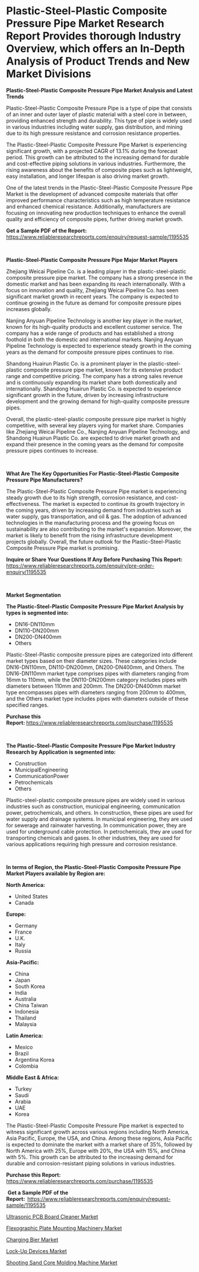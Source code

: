 <p><h1>Plastic-Steel-Plastic Composite Pressure Pipe Market Research Report Provides thorough Industry Overview, which offers an In-Depth Analysis of Product Trends and New Market Divisions</h1></p><p><strong>Plastic-Steel-Plastic Composite Pressure Pipe Market Analysis and Latest Trends</strong></p>
<p><p>Plastic-Steel-Plastic Composite Pressure Pipe is a type of pipe that consists of an inner and outer layer of plastic material with a steel core in between, providing enhanced strength and durability. This type of pipe is widely used in various industries including water supply, gas distribution, and mining due to its high pressure resistance and corrosion resistance properties.</p><p>The Plastic-Steel-Plastic Composite Pressure Pipe Market is experiencing significant growth, with a projected CAGR of 13.1% during the forecast period. This growth can be attributed to the increasing demand for durable and cost-effective piping solutions in various industries. Furthermore, the rising awareness about the benefits of composite pipes such as lightweight, easy installation, and longer lifespan is also driving market growth.</p><p>One of the latest trends in the Plastic-Steel-Plastic Composite Pressure Pipe Market is the development of advanced composite materials that offer improved performance characteristics such as high temperature resistance and enhanced chemical resistance. Additionally, manufacturers are focusing on innovating new production techniques to enhance the overall quality and efficiency of composite pipes, further driving market growth.</p></p>
<p><strong>Get a Sample PDF of the Report:&nbsp;</strong> <a href="https://www.reliableresearchreports.com/enquiry/request-sample/1195535">https://www.reliableresearchreports.com/enquiry/request-sample/1195535</a></p>
<p>&nbsp;</p>
<p><strong>Plastic-Steel-Plastic Composite Pressure Pipe Major Market Players</strong></p>
<p><p>Zhejiang Weicai Pipeline Co. is a leading player in the plastic-steel-plastic composite pressure pipe market. The company has a strong presence in the domestic market and has been expanding its reach internationally. With a focus on innovation and quality, Zhejiang Weicai Pipeline Co. has seen significant market growth in recent years. The company is expected to continue growing in the future as demand for composite pressure pipes increases globally.</p><p>Nanjing Anyuan Pipeline Technology is another key player in the market, known for its high-quality products and excellent customer service. The company has a wide range of products and has established a strong foothold in both the domestic and international markets. Nanjing Anyuan Pipeline Technology is expected to experience steady growth in the coming years as the demand for composite pressure pipes continues to rise.</p><p>Shandong Huairun Plastic Co. is a prominent player in the plastic-steel-plastic composite pressure pipe market, known for its extensive product range and competitive pricing. The company has a strong sales revenue and is continuously expanding its market share both domestically and internationally. Shandong Huairun Plastic Co. is expected to experience significant growth in the future, driven by increasing infrastructure development and the growing demand for high-quality composite pressure pipes.</p><p>Overall, the plastic-steel-plastic composite pressure pipe market is highly competitive, with several key players vying for market share. Companies like Zhejiang Weicai Pipeline Co., Nanjing Anyuan Pipeline Technology, and Shandong Huairun Plastic Co. are expected to drive market growth and expand their presence in the coming years as the demand for composite pressure pipes continues to increase.</p></p>
<p>&nbsp;</p>
<p><strong>What Are The Key Opportunities For Plastic-Steel-Plastic Composite Pressure Pipe Manufacturers?</strong></p>
<p><p>The Plastic-Steel-Plastic Composite Pressure Pipe market is experiencing steady growth due to its high strength, corrosion resistance, and cost-effectiveness. The market is expected to continue its growth trajectory in the coming years, driven by increasing demand from industries such as water supply, gas transportation, and oil & gas. The adoption of advanced technologies in the manufacturing process and the growing focus on sustainability are also contributing to the market's expansion. Moreover, the market is likely to benefit from the rising infrastructure development projects globally. Overall, the future outlook for the Plastic-Steel-Plastic Composite Pressure Pipe market is promising.</p></p>
<p><strong>Inquire or Share Your Questions If Any Before Purchasing This Report:</strong> <a href="https://www.reliableresearchreports.com/enquiry/pre-order-enquiry/1195535">https://www.reliableresearchreports.com/enquiry/pre-order-enquiry/1195535</a></p>
<p>&nbsp;</p>
<p><strong>Market Segmentation</strong></p>
<p><strong>The Plastic-Steel-Plastic Composite Pressure Pipe Market Analysis by types is segmented into:</strong></p>
<p><ul><li>DN16-DN110mm</li><li>DN110-DN200mm</li><li>DN200-DN400mm</li><li>Others</li></ul></p>
<p><p>Plastic-Steel-Plastic composite pressure pipes are categorized into different market types based on their diameter sizes. These categories include DN16-DN110mm, DN110-DN200mm, DN200-DN400mm, and Others. The DN16-DN110mm market type comprises pipes with diameters ranging from 16mm to 110mm, while the DN110-DN200mm category includes pipes with diameters between 110mm and 200mm. The DN200-DN400mm market type encompasses pipes with diameters ranging from 200mm to 400mm, and the Others market type includes pipes with diameters outside of these specified ranges.</p></p>
<p><strong>Purchase this Report:&nbsp;</strong><a href="https://www.reliableresearchreports.com/purchase/1195535">https://www.reliableresearchreports.com/purchase/1195535</a></p>
<p>&nbsp;</p>
<p><strong>The Plastic-Steel-Plastic Composite Pressure Pipe Market Industry Research by Application is segmented into:</strong></p>
<p><ul><li>Construction</li><li>MunicipalEngineering</li><li>CommunicationPower</li><li>Petrochemicals</li><li>Others</li></ul></p>
<p><p>Plastic-steel-plastic composite pressure pipes are widely used in various industries such as construction, municipal engineering, communication power, petrochemicals, and others. In construction, these pipes are used for water supply and drainage systems. In municipal engineering, they are used for sewerage and rainwater harvesting. In communication power, they are used for underground cable protection. In petrochemicals, they are used for transporting chemicals and gases. In other industries, they are used for various applications requiring high pressure and corrosion resistance.</p></p>
<p>&nbsp;</p>
<p><strong>In terms of Region, the Plastic-Steel-Plastic Composite Pressure Pipe Market Players available by Region are:</strong></p>
<p>
    <p> <strong> North America: </strong>
        <ul>
            <li>United States</li>
            <li>Canada</li>
        </ul>
        </p> 
    <p> <strong> Europe: </strong>
        <ul>
            <li>Germany</li>
            <li>France</li>
            <li>U.K.</li>
            <li>Italy</li>
            <li>Russia</li>
        </ul>
        </p> 
    <p> <strong> Asia-Pacific: </strong>
        <ul>
            <li>China</li>
            <li>Japan</li>
            <li>South Korea</li>
            <li>India</li>
            <li>Australia</li>
            <li>China Taiwan</li>
            <li>Indonesia</li>
            <li>Thailand</li>
            <li>Malaysia</li>
        </ul>
        </p> 
    <p> <strong> Latin America: </strong>
        <ul>
            <li>Mexico</li>
            <li>Brazil</li>
            <li>Argentina Korea</li>
            <li>Colombia</li>
        </ul>
        </p> 
    <p> <strong> Middle East & Africa: </strong>
        <ul>
            <li>Turkey</li>
            <li>Saudi</li>
            <li>Arabia</li>
            <li>UAE</li>
            <li>Korea</li>
        </ul>
    </p>
    </p>
<p><p>The Plastic-Steel-Plastic Composite Pressure Pipe market is expected to witness significant growth across various regions including North America, Asia Pacific, Europe, the USA, and China. Among these regions, Asia Pacific is expected to dominate the market with a market share of 35%, followed by North America with 25%, Europe with 20%, the USA with 15%, and China with 5%. This growth can be attributed to the increasing demand for durable and corrosion-resistant piping solutions in various industries.</p></p>
<p><strong>Purchase this Report: </strong><a href="https://www.reliableresearchreports.com/purchase/1195535">https://www.reliableresearchreports.com/purchase/1195535</a></p>
<p>&nbsp;<strong>Get a Sample PDF of the Report:&nbsp;&nbsp;</strong><a href="https://www.reliableresearchreports.com/enquiry/request-sample/1195535">https://www.reliableresearchreports.com/enquiry/request-sample/1195535</a></p>
<p><strong></strong></p>
<p><p><a href="https://medium.com/@toneygrimes2023/ultrasonic-pcb-board-cleaner-market-size-market-outlook-and-market-forecast-2024-to-2031-d6ec57033071">Ultrasonic PCB Board Cleaner Market</a></p><p><a href="https://medium.com/@toneygrimes2023/flexographic-plate-mounting-machinery-market-exploring-market-share-market-trends-and-future-4e91695d5965">Flexographic Plate Mounting Machinery Market</a></p><p><a href="https://medium.com/@toneygrimes2023/charging-bier-nbsp-market-focuses-on-market-share-size-and-projected-forecast-till-2031-df1afdb6e445">Charging Bier Market</a></p><p><a href="https://medium.com/@toneygrimes2023/lock-up-devices-market-size-cagr-trends-2024-2030-10d646e8a082">Lock-Up Devices Market</a></p><p><a href="https://medium.com/@toneygrimes2023/shooting-sand-core-molding-machine-market-competitive-analysis-market-trends-and-forecast-to-2031-6d4ec8e80416">Shooting Sand Core Molding Machine Market</a></p></p>